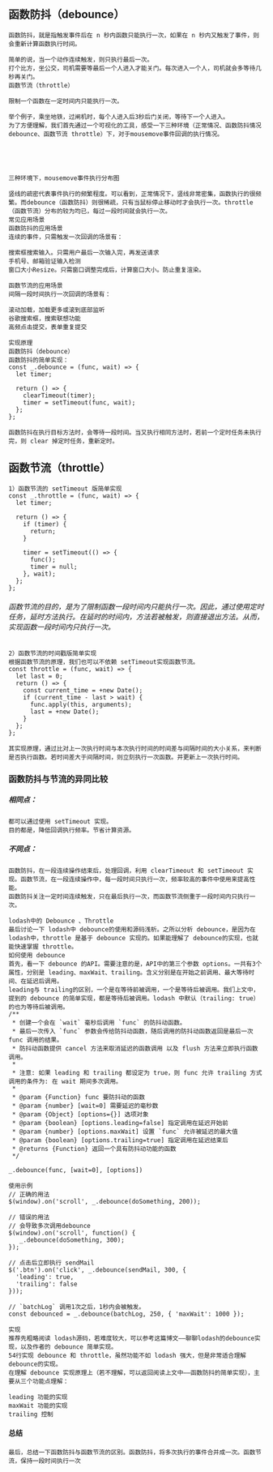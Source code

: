 
## 函数防抖（debounce）
    
    函数防抖，就是指触发事件后在 n 秒内函数只能执行一次，如果在 n 秒内又触发了事件，则会重新计算函数执行时间。
    
    简单的说，当一个动作连续触发，则只执行最后一次。
    打个比方，坐公交，司机需要等最后一个人进入才能关门。每次进入一个人，司机就会多等待几秒再关门。
    函数节流（throttle）
    
    限制一个函数在一定时间内只能执行一次。
    
    举个例子，乘坐地铁，过闸机时，每个人进入后3秒后门关闭，等待下一个人进入。
    为了方便理解，我们首先通过一个可视化的工具，感受一下三种环境（正常情况、函数防抖情况 debounce、函数节流 throttle）下，对于mousemove事件回调的执行情况。
    
    
    
    
    
    三种环境下，mousemove事件执行分布图
    
    竖线的疏密代表事件执行的频繁程度。可以看到，正常情况下，竖线非常密集，函数执行的很频繁。而debounce（函数防抖）则很稀疏，只有当鼠标停止移动时才会执行一次。throttle（函数节流）分布的较为均已，每过一段时间就会执行一次。
    常见应用场景
    函数防抖的应用场景
    连续的事件，只需触发一次回调的场景有：
    
    搜索框搜索输入。只需用户最后一次输入完，再发送请求
    手机号、邮箱验证输入检测
    窗口大小Resize。只需窗口调整完成后，计算窗口大小。防止重复渲染。
    
    函数节流的应用场景
    间隔一段时间执行一次回调的场景有：
    
    滚动加载，加载更多或滚到底部监听
    谷歌搜索框，搜索联想功能
    高频点击提交，表单重复提交
    
    实现原理
    函数防抖（debounce）
    函数防抖的简单实现：
    const _.debounce = (func, wait) => {
      let timer;
    
      return () => {
        clearTimeout(timer);
        timer = setTimeout(func, wait);
      };
    };
    
    函数防抖在执行目标方法时，会等待一段时间。当又执行相同方法时，若前一个定时任务未执行完，则 clear 掉定时任务，重新定时。
    
## 函数节流（throttle）
    1）函数节流的 setTimeout 版简单实现
    const _.throttle = (func, wait) => {
      let timer;
    
      return () => {
        if (timer) {
          return;
        }
    
        timer = setTimeout(() => {
          func();
          timer = null;
        }, wait);
      };
    };
    
###### 函数节流的目的，是为了限制函数一段时间内只能执行一次。因此，通过使用定时任务，延时方法执行。在延时的时间内，方法若被触发，则直接退出方法。从而，实现函数一段时间内只执行一次。
    2）函数节流的时间戳版简单实现
    根据函数节流的原理，我们也可以不依赖 setTimeout实现函数节流。
    const throttle = (func, wait) => {
      let last = 0;
      return () => {
        const current_time = +new Date();
        if (current_time - last > wait) {
          func.apply(this, arguments);
          last = +new Date();
        }
      };
    };
    
    其实现原理，通过比对上一次执行时间与本次执行时间的时间差与间隔时间的大小关系，来判断是否执行函数。若时间差大于间隔时间，则立刻执行一次函数。并更新上一次执行时间。
    
### 函数防抖与节流的异同比较
##### 相同点：
    
    都可以通过使用 setTimeout 实现。
    目的都是，降低回调执行频率。节省计算资源。
    
##### 不同点：
    
    函数防抖，在一段连续操作结束后，处理回调，利用 clearTimeout 和 setTimeout 实现。函数节流，在一段连续操作中，每一段时间只执行一次，频率较高的事件中使用来提高性能。
    函数防抖关注一定时间连续触发，只在最后执行一次，而函数节流侧重于一段时间内只执行一次。
    
    lodash中的 Debounce 、Throttle
    最后讨论一下 lodash中 debounce的使用和源码浅析。之所以分析 debounce，是因为在lodash中，throttle 是基于 debounce 实现的。如果能理解了 debounce的实现，也就能快速掌握 throttle。
    如何使用 debounce
    首先，看一下 debounce 的API。需要注意的是，API中的第三个参数 options。一共有3个属性，分别是 leading、maxWait、trailing。含义分别是在开始之前调用、最大等待时间、在延迟后调用。
    leading与 trailing的区别，一个是在等待前被调用，一个是等待后被调用。我们上文中，提到的 debounce 的简单实现，都是等待后被调用。lodash 中默认（trailing: true）的也为等待后被调用。
    /**
     * 创建一个会在 `wait` 毫秒后调用 `func` 的防抖动函数。
     * 最后一次传入 `func` 参数会传给防抖动函数，随后调用的防抖动函数返回是最后一次 func 调用的结果。
     * 防抖动函数提供 cancel 方法来取消延迟的函数调用 以及 flush 方法来立即执行函数调用。
     *
     * 注意: 如果 leading 和 trailing 都设定为 true，则 func 允许 trailing 方式调用的条件为: 在 wait 期间多次调用。
     * 
     * @param {Function} func 要防抖动的函数
     * @param {number} [wait=0] 需要延迟的毫秒数
     * @param {Object} [options={}] 选项对象
     * @param {boolean} [options.leading=false] 指定调用在延迟开始前
     * @param {number} [options.maxWait] 设置 `func` 允许被延迟的最大值
     * @param {boolean} [options.trailing=true] 指定调用在延迟结束后
     * @returns {Function} 返回一个具有防抖动功能的函数
     */
    
    _.debounce(func, [wait=0], [options])
    
    使用示例
    // 正确的用法
    $(window).on('scroll', _.debounce(doSomething, 200));
    
    // 错误的用法
    // 会导致多次调用debounce
    $(window).on('scroll', function() {
       _.debounce(doSomething, 300); 
    });
    
    // 点击后立即执行 sendMail
    $('.btn').on('click', _.debounce(sendMail, 300, {
      'leading': true,
      'trailing': false
    }));
    
    // `batchLog` 调用1次之后，1秒内会被触发。
    const debounced = _.debounce(batchLog, 250, { 'maxWait': 1000 });
    
    实现
    推荐先粗略阅读 lodash源码，若难度较大，可以参考这篇博文——聊聊lodash的debounce实现，以及作者的 debounce 简单实现。
    54行实现 debounce 和 throttle，虽然功能不如 lodash 强大，但是非常适合理解 debounce的实现。
    在理解 debounce 实现原理上（若不理解，可以返回阅读上文中——函数防抖的简单实现），主要从三个功能点理解：
    
    leading 功能的实现
    maxWait 功能的实现
    trailing 控制
    
#### 总结
    最后，总结一下函数防抖与函数节流的区别。函数防抖，将多次执行的事件合并成一次。函数节流，保持一段时间执行一次